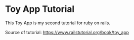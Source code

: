 # Toy App Tutorial

This Toy App is my second tutorial for ruby on rails.

Source of tutorial: https://www.railstutorial.org/book/toy_app
